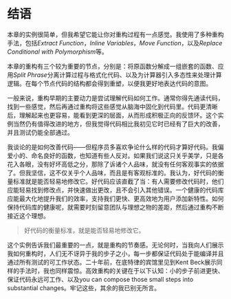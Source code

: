 # 结语

本章的实例很简单，但我希望它能让你对重构过程有一点感觉。我使用了多种重构手法，包括*Extract Function*，*Inline Variables*，*Move Function*，以及*Replace Conditional with Polymorphism*等。

本章的重构有三个较为重要的节点，分别是：将原函数分解成一组嵌套的函数、应用*Split Phrase*分离计算过程与格式化代码、以及为计算器引入多态性来处理计算逻辑。在每个节点代码的结构都会得到重塑，以便我更好地表达代码的意图。

一般来说，重构早期的主要动力是尝试理解代码如何工作。通常你得先通读代码，找到一些感觉，然后再通过重构将这些感觉从脑海中固化到代码里。代码更清晰后，理解起来也更容易，能看到更深的层面，从而形成积极正向的反馈环。这个实例当然仍有值得改进的地方，但我觉得代码相比我初见它时已经有了巨大的改善，并且测试仍能全部通过。

我谈论的是如何改善代码——但程序员多喜欢争论什么样的代码才算好代码。我偏爱小的、命名良好的函数，也知道有些人反对。如果我们说这只关乎美学，只是各花入各眼，没有好坏高低之分，那除了诉诸个人品味，就没有任何客观事实的依据了。但我坚信，这不仅关乎个人品味，而且是有客观标准的。我认为，好代码的衡量标准就是能否轻易地修改它。好代码应该直截了当：有人需要修改代码时，他们应能轻易找到修改点，并快速做出更改，且不会引入其他错误。一个健康的代码库应能最大化地提升我们的效率，支持我们更快、更高效地为用户添加新特性。如何保持代码库的健康呢，就需要时刻留意团队与理想之物的差距，然后通过重构不断接近这个理想。

> 好代码的衡量标准，就是能否轻易地修改它。

这个实例告诉我们最重要的一点，就是重构的节奏感。无论何时，当我向人们展示我如何重构时，人们无不讶异于我的步子之小，每一步都保证代码处于能编译并且通过所有测试的可工作状态。二十年前，在底特律的宾馆里见到Kent Beck展示同样的手法时，我也同样震惊。高效重构的关键在于以下认知：小的步子前进更快、保证代码永远可工作、以及you can compose those small steps into substantial changes。牢记这些，其余的我已别无所言。
